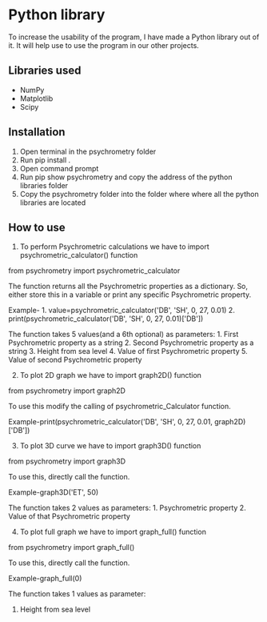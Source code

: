 # Python library

To increase the usability of the program, I have made a Python library out of it. It will help use to use the program in our other projects.

## Libraries used

- NumPy
- Matplotlib
- Scipy

## Installation

1. Open terminal in the psychrometry folder
2. Run pip install .
3. Open command prompt
4. Run pip show psychrometry and copy the address of the python libraries folder
5. Copy the psychrometry folder into the folder where where all the python libraries are located

## How to use

1. To perform Psychrometric calculations we have to import psychrometric_calculator() function

from psychrometry import psychrometric_calculator

The function returns all the Psychrometric properties as a dictionary. So, either store this in a variable or print any specific Psychrometric property.

Example- 1. value=psychrometric_calculator('DB', 'SH', 0, 27, 0.01)
         2. print(psychrometric_calculator('DB', 'SH', 0, 27, 0.01)['DB'])

The function takes 5 values(and a 6th optional) as parameters:
    1. First Psychrometric property as a string
    2. Second Psychrometric property as a string
    3. Height from sea level
    4. Value of first Psychrometric property
    5. Value of second Psychrometric property

2. To plot 2D graph we have to import graph2D() function

from psychrometry import graph2D

To use this modify the calling of psychrometric_Calculator function.

Example-print(psychrometric_calculator('DB', 'SH', 0, 27, 0.01, graph2D)['DB'])

3. To plot 3D curve we have to import graph3D() function

from psychrometry import graph3D

To use this, directly call the function.

Example-graph3D('ET', 50)

The function takes 2 values as parameters:
    1. Psychrometric property
    2. Value of that Psychrometric property

4. To plot full graph we have to import graph_full() function

from psychrometry import graph_full()

To use this, directly call the function.

Example-graph_full(0)

The function takes 1 values as parameter:
1. Height from sea level